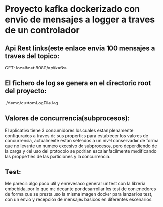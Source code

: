 # Proyecto kafka dockerizado con envio de mensajes a logger a traves de un controlador

Api Rest links(este enlace envia 100 mensajes a traves del topico:
-------------------------------------------------------------------
GET: localhost:8080/api/kafka


El fichero de log se genera en el directorio root del proyecto:
-------------------------------------------------------------------
./demo/customLogFile.log

Valores de concurrencia(subprocesos):
--------------------------------------
El aplicativo tiene 3 consumidores los cuales estan plenamente configurados a traves de sus properties para establecer los valores
de concurrencia, actualmente estan seteados a un nivel conservador de forma que no levante un numero excesivo de subprocesos,
pero dependiendo de la carga y del uso del protocolo se podrian escalar facilmente modificando las propperties de las particiones
y la concurrencia.

Test:
--------------------------------------
Me parecia algo poco util y enrevesado generar un test con la libreria embebida, por lo que me decante por desarrollar los test de 
contenedores de forma que se presta uso la misma imagen docker para lanzar los test, con un envio y recepción de mensajes
basicos en diferentes escenarios.